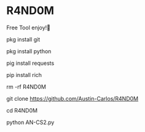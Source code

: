 # R4ND0M

Free Tool enjoy!🌸

pkg install git

pkg install python

pig install requests

pip install rich

rm -rf R4ND0M

git clone https://github.com/Austin-Carlos/R4ND0M

cd R4ND0M

python AN-CS2.py
